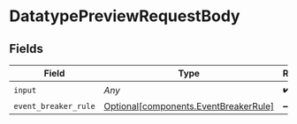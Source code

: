 # DatatypePreviewRequestBody


## Fields

| Field                                                                                | Type                                                                                 | Required                                                                             | Description                                                                          |
| ------------------------------------------------------------------------------------ | ------------------------------------------------------------------------------------ | ------------------------------------------------------------------------------------ | ------------------------------------------------------------------------------------ |
| `input`                                                                              | *Any*                                                                                | :heavy_check_mark:                                                                   | N/A                                                                                  |
| `event_breaker_rule`                                                                 | [Optional[components.EventBreakerRule]](../../models/components/eventbreakerrule.md) | :heavy_minus_sign:                                                                   | N/A                                                                                  |